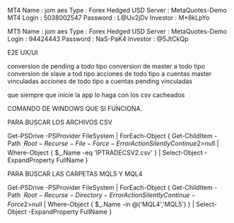 MT4
Name     : jom aes
Type     : Forex Hedged USD
Server   : MetaQuotes-Demo MT4
Login    : 5038002547
Password : L@Uv2jDv
Investor : M*8kLpYo

MT5
Name     : jom aes
Type     : Forex Hedged USD
Server   : MetaQuotes-Demo
Login    : 94424443
Password : NaS-PaK4
Investor : @5JtCkQp


E2E UX/UI

conversion de pending a todo tipo
conversion de master a todo tipo
conversion de slave a tod tipo
acciones de todo tipo a cuentas master vinculadas
acciones de todo tipo a cuentas pending vinculadas

que siempre que inicie la app lo haga con los csv cacheados





COMANDO DE WINDOWS QUE SI FUNCIONA.

PARA BUSCAR LOS ARCHIVOS CSV

Get-PSDrive -PSProvider FileSystem | ForEach-Object {
    Get-ChildItem -Path $_.Root -Recurse -File -Force -ErrorAction SilentlyContinue 2>$null |
    Where-Object { $_.Name -eq 'IPTRADECSV2.csv' } |
    Select-Object -ExpandProperty FullName
}

PARA BUSCAR LAS CARPETAS MQL5 Y MQL4

Get-PSDrive -PSProvider FileSystem | ForEach-Object {
    Get-ChildItem -Path $_.Root -Recurse -Directory -ErrorAction SilentlyContinue -Force 2>$null |
    Where-Object { $_.Name -in @('MQL4','MQL5') } |
    Select-Object -ExpandProperty FullName
}

